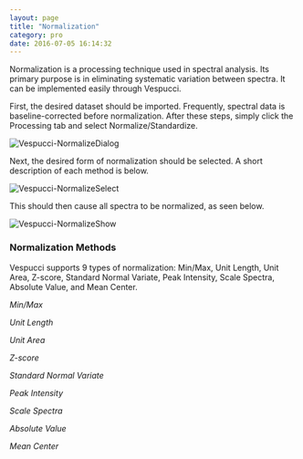 ```yaml
---
layout: page
title: "Normalization"
category: pro
date: 2016-07-05 16:14:32
---
```


Normalization is a processing technique used in spectral analysis. Its primary purpose is in eliminating systematic variation between spectra. It can be implemented easily through Vespucci.

First, the desired dataset should be imported. Frequently, spectral data is baseline-corrected before normalization. After these steps, simply click the Processing tab and select Normalize/Standardize.

![Vespucci-NormalizeDialog](Vespucci-docs/img/Normalize1.png)

Next, the desired form of normalization should be selected. A short description of each method is below.

![Vespucci-NormalizeSelect](Vespucci-docs/img/Normalize2.png)

This should then cause all spectra to be normalized, as seen below.

![Vespucci-NormalizeShow](Vespucci-docs/img/Normalize3.png)



### Normalization Methods ###

Vespucci supports 9 types of normalization: Min/Max, Unit Length, Unit Area, Z-score, Standard Normal Variate, Peak Intensity, Scale Spectra, Absolute Value, and Mean Center.

*Min/Max*

*Unit Length*

*Unit Area*

*Z-score*

*Standard Normal Variate*

*Peak Intensity*

*Scale Spectra*

*Absolute Value*

*Mean Center*